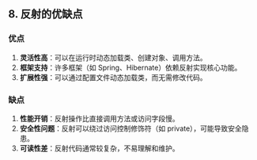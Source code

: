 ## **8. 反射的优缺点**

### **优点**

1. **灵活性高**：可以在运行时动态加载类、创建对象、调用方法。
2. **框架支持**：许多框架（如 Spring、Hibernate）依赖反射实现核心功能。
3. **扩展性强**：可以通过配置文件动态加载类，而无需修改代码。

### **缺点**

1. **性能开销**：反射操作比直接调用方法或访问字段慢。
2. **安全性问题**：反射可以绕过访问控制修饰符（如 private），可能导致安全隐患。
3. **可读性差**：反射代码通常较复杂，不易理解和维护。